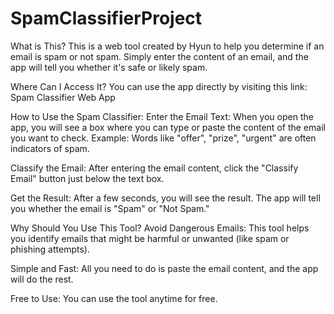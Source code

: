 # SpamClassifierProject

What is This?
This is a web tool created by Hyun to help you determine if an email is spam or not spam. Simply enter the content of an email, and the app will tell you whether it's safe or likely spam.

Where Can I Access It?
You can use the app directly by visiting this link:
Spam Classifier Web App

How to Use the Spam Classifier:
Enter the Email Text:
When you open the app, you will see a box where you can type or paste the content of the email you want to check.
Example: Words like "offer", "prize", "urgent" are often indicators of spam.

Classify the Email:
After entering the email content, click the "Classify Email" button just below the text box.

Get the Result:
After a few seconds, you will see the result. The app will tell you whether the email is "Spam" or "Not Spam."

Why Should You Use This Tool?
Avoid Dangerous Emails:
This tool helps you identify emails that might be harmful or unwanted (like spam or phishing attempts).

Simple and Fast:
All you need to do is paste the email content, and the app will do the rest.

Free to Use:
You can use the tool anytime for free.
